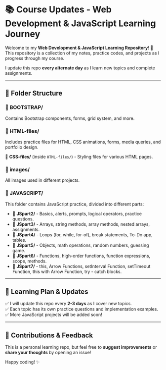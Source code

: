 # 📚 Course Updates - Web Development & JavaScript Learning Journey  

Welcome to my **Web Development & JavaScript Learning Repository**! 🚀  
This repository is a collection of my notes, practice codes, and projects as I progress through my course.  

I update this repo **every alternate day** as I learn new topics and complete assignments.  

---

## 📂 Folder Structure  

### 🔹 **BOOTSTRAP/**  
Contains Bootstrap components, forms, grid system, and more.  

### 🔹 **HTML-files/**  
Includes practice files for HTML, CSS animations, forms, media queries, and portfolio design.  

📁 **CSS-files/** (inside `HTML-files/`) - Styling files for various HTML pages.  

### 🔹 **images/**  
All images used in different projects.  

### 🔹 **JAVASCRIPT/**  
This folder contains JavaScript practice, divided into different parts:  

- 📁 **JSpart2/** - Basics, alerts, prompts, logical operators, practice questions.  
- 📁 **JSpart3/** - Arrays, string methods, array methods, nested arrays, assignments.  
- 📁 **JSpart4/** - Loops (for, while, for-of), break statements, To-Do app, tables.  
- 📁 **JSpart5/** - Objects, math operations, random numbers, guessing game.  
- 📁 **JSpart6/** - Functions, high-order functions, function expressions, scope, methods.  
- 📁 **JSpart7/** - this, Arrow Functions, setInterval Function, setTimeout Function, this with Arrow Function, try - catch blocks.

---

## 📌 Learning Plan & Updates  

✅ I will update this repo every **2-3 days** as I cover new topics.  
✅ Each topic has its own practice questions and implementation examples.  
✅ More JavaScript projects will be added soon!  

---

## 🤝 Contributions & Feedback  

This is a personal learning repo, but feel free to **suggest improvements** or **share your thoughts** by opening an issue!  

Happy coding! ✨  
